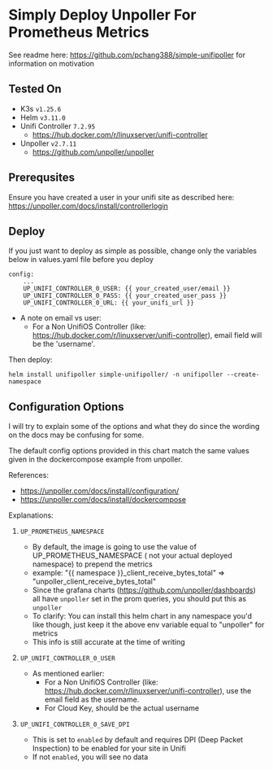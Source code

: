 # Simply Deploy Unpoller For Prometheus Metrics
See readme here: https://github.com/pchang388/simple-unifipoller for information on motivation

## Tested On
- K3s `v1.25.6`
- Helm `v3.11.0`
- Unifi Controller `7.2.95`
    - https://hub.docker.com/r/linuxserver/unifi-controller
- Unpoller `v2.7.11`
    - https://github.com/unpoller/unpoller

## Prerequsites
Ensure you have created a user in your unifi site as described here: https://unpoller.com/docs/install/controllerlogin

## Deploy
If you just want to deploy as simple as possible, change only the variables below in values.yaml file before you deploy
```
config:
    ...
    UP_UNIFI_CONTROLLER_0_USER: {{ your_created_user/email }}
    UP_UNIFI_CONTROLLER_0_PASS: {{ your_created_user_pass }}
    UP_UNIFI_CONTROLLER_0_URL: {{ your_unifi_url }}
```
* A note on email vs user:
    - For a Non UnifiOS Controller (like: https://hub.docker.com/r/linuxserver/unifi-controller), email field will be the 'username'.

Then deploy:
```
helm install unifipoller simple-unifipoller/ -n unifipoller --create-namespace
```

## Configuration Options
I will try to explain some of the options and what they do since the wording on the docs may be confusing for some.

The default config options provided in this chart match the same values given in the dockercompose example from unpoller.

References:
* https://unpoller.com/docs/install/configuration/
* https://unpoller.com/docs/install/dockercompose

Explanations:
1. `UP_PROMETHEUS_NAMESPACE`
    * By default, the image is going to use the value of UP_PROMETHEUS_NAMESPACE ( not your actual deployed namespace) to prepend the metrics
    * example: "{{ namespace }}_client_receive_bytes_total" => "unpoller_client_receive_bytes_total"
    * Since the grafana charts (https://github.com/unpoller/dashboards) all have `unpoller` set in the prom queries, you should put this as `unpoller`
    * To clarify: You can install this helm chart in any namespace you'd like though, just keep it the above env variable equal to "unpoller" for metrics
    * This info is still accurate at the time of writing

2. `UP_UNIFI_CONTROLLER_0_USER`
    * As mentioned earlier:
        * For a Non UnifiOS Controller (like: https://hub.docker.com/r/linuxserver/unifi-controller), use the email field as the username.
        * For Cloud Key, should be the actual username

3. `UP_UNIFI_CONTROLLER_0_SAVE_DPI`
    * This is set to `enabled` by default and requires DPI (Deep Packet Inspection) to be enabled for your site in Unifi
    * If not `enabled`, you will see no data
